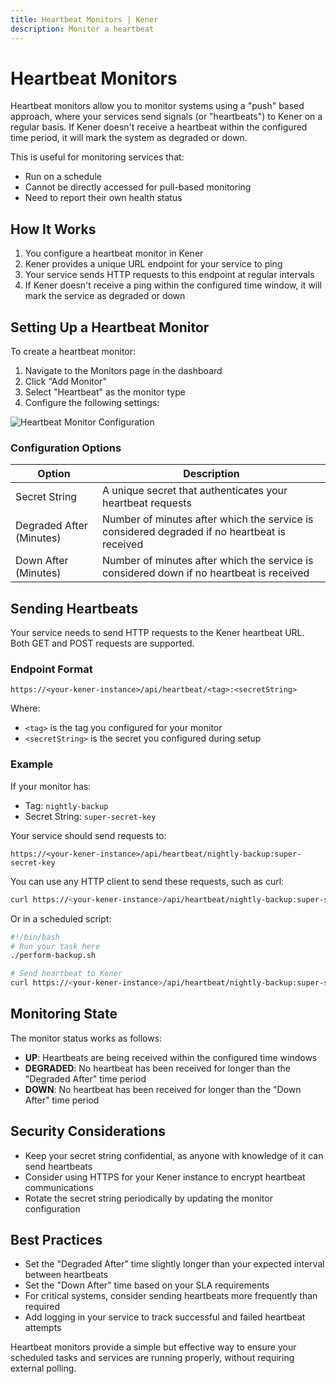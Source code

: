 ```yaml
---
title: Heartbeat Monitors | Kener
description: Monitor a heartbeat
---
```


# Heartbeat Monitors

Heartbeat monitors allow you to monitor systems using a "push" based approach, where your services send signals (or "heartbeats") to Kener on a regular basis. If Kener doesn't receive a heartbeat within the configured time period, it will mark the system as degraded or down.

This is useful for monitoring services that:

- Run on a schedule
- Cannot be directly accessed for pull-based monitoring
- Need to report their own health status

## How It Works

1. You configure a heartbeat monitor in Kener
2. Kener provides a unique URL endpoint for your service to ping
3. Your service sends HTTP requests to this endpoint at regular intervals
4. If Kener doesn't receive a ping within the configured time window, it will mark the service as degraded or down

## Setting Up a Heartbeat Monitor

To create a heartbeat monitor:

1. Navigate to the Monitors page in the dashboard
2. Click "Add Monitor"
3. Select "Heartbeat" as the monitor type
4. Configure the following settings:

<div class="border rounded-md">

![Heartbeat Monitor Configuration](/documentation/m_hb.png)

</div>

### Configuration Options

| Option                   | Description                                                                                  |
| ------------------------ | -------------------------------------------------------------------------------------------- |
| Secret String            | A unique secret that authenticates your heartbeat requests                                   |
| Degraded After (Minutes) | Number of minutes after which the service is considered degraded if no heartbeat is received |
| Down After (Minutes)     | Number of minutes after which the service is considered down if no heartbeat is received     |

## Sending Heartbeats

Your service needs to send HTTP requests to the Kener heartbeat URL. Both GET and POST requests are supported.

### Endpoint Format

```
https://<your-kener-instance>/api/heartbeat/<tag>:<secretString>
```

Where:

- `<tag>` is the tag you configured for your monitor
- `<secretString>` is the secret you configured during setup

### Example

If your monitor has:

- Tag: `nightly-backup`
- Secret String: `super-secret-key`

Your service should send requests to:

```
https://<your-kener-instance>/api/heartbeat/nightly-backup:super-secret-key
```

You can use any HTTP client to send these requests, such as curl:

```bash
curl https://<your-kener-instance>/api/heartbeat/nightly-backup:super-secret-key
```

Or in a scheduled script:

```bash
#!/bin/bash
# Run your task here
./perform-backup.sh

# Send heartbeat to Kener
curl https://<your-kener-instance>/api/heartbeat/nightly-backup:super-secret-key
```

## Monitoring State

The monitor status works as follows:

- **UP**: Heartbeats are being received within the configured time windows
- **DEGRADED**: No heartbeat has been received for longer than the "Degraded After" time period
- **DOWN**: No heartbeat has been received for longer than the "Down After" time period

## Security Considerations

- Keep your secret string confidential, as anyone with knowledge of it can send heartbeats
- Consider using HTTPS for your Kener instance to encrypt heartbeat communications
- Rotate the secret string periodically by updating the monitor configuration

## Best Practices

- Set the "Degraded After" time slightly longer than your expected interval between heartbeats
- Set the "Down After" time based on your SLA requirements
- For critical systems, consider sending heartbeats more frequently than required
- Add logging in your service to track successful and failed heartbeat attempts

Heartbeat monitors provide a simple but effective way to ensure your scheduled tasks and services are running properly, without requiring external polling.
